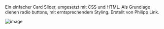 Ein einfacher Card Slider, umgesetzt mit CSS und HTML. Als Grundlage dienen radio buttons, mit erntsprechendem Styling.
Erstellt von Philipp Link.

![image](https://github.com/Beff-Jezos/CSS-Card-Slider/assets/67267328/c8d3b6fe-f25d-4e71-9b12-c4a68d2ba9ae)

